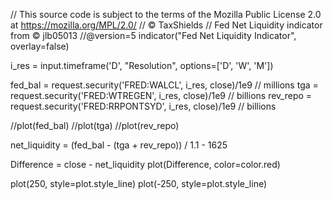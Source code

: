 // This source code is subject to the terms of the Mozilla Public License 2.0 at https://mozilla.org/MPL/2.0/
// © TaxShields
// Fed Net Liquidity indicator from © jlb05013
//@version=5
indicator("Fed Net Liquidity Indicator", overlay=false)

i_res = input.timeframe('D', "Resolution", options=['D', 'W', 'M'])

fed_bal = request.security('FRED:WALCL', i_res, close)/1e9 // millions
tga = request.security('FRED:WTREGEN', i_res, close)/1e9 // billions
rev_repo = request.security('FRED:RRPONTSYD', i_res, close)/1e9 // billions

//plot(fed_bal)
//plot(tga)
//plot(rev_repo)

net_liquidity = (fed_bal - (tga + rev_repo)) / 1.1 - 1625

Difference = close - net_liquidity
plot(Difference, color=color.red)

plot(250, style=plot.style_line)
plot(-250, style=plot.style_line)